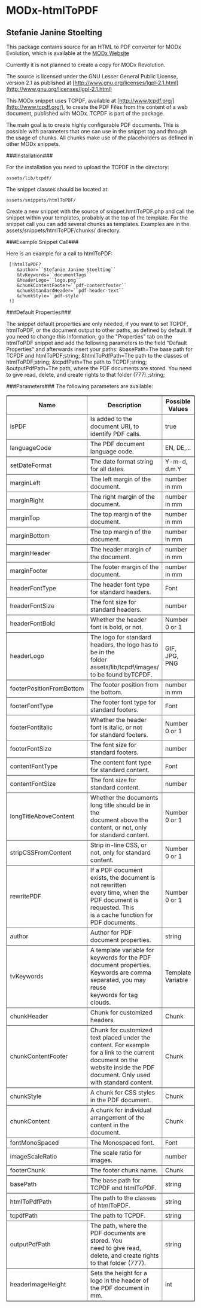 MODx-htmlToPDF
==============

Stefanie Janine Stoelting
-------------------------

This package contains source for an HTML to PDF converter for MODx Evolution, which is available at
the [MODx Website](http://modx.com/evolution/download/)

Currently it is not planned to create a copy for MODx Revolution.

The source is licensed under the GNU Lesser General Public License, version 2.1
as published at [http://www.gnu.org/licenses/lgpl-2.1.html](http://www.gnu.org/licenses/lgpl-2.1.html)

This MODx snippet uses TCPDF, available at [http://www.tcpdf.org/](http://www.tcpdf.org/), to create the
PDF Files from the content of a web document, published with MODx. TCPDF is
part of the package.

The main goal is to create highly configurable PDF documents. This is possible
with parameters that one can use in the snippet tag and through the usage of chunks.
All chunks make use of the placeholders as defined in other MODx snippets.

###Installation###

For the installation you need to upload the TCPDF in the directory:  

    assets/lib/tcpdf/  

The snippet classes should be located at:  

    assets/snippets/htmlToPDF/  

Create a new snippet with the source of snippet.hmtlToPDF.php and call the
snippet within your templates, probably at the top of the template.
For the snippet call you can add several chunks as templates. Examples are in
the assets/snippets/htmlToPDF/chunks/ directory.

###Example Snippet Call###

Here is an example for a call to htmlToPDF:

     [!htmlToPDF?  
        &author=``Stefanie Janine Stoelting``  
        &tvKeywords=``documentTags``  
        &headerLogo=``logo.png``  
        &chunkContentFooter=``pdf-contentfooter``  
        &chunkStandardHeader=``pdf-header-text``  
        &chunkStyle=``pdf-style``  
     !]  

###Default Properties###

The snippet default properties are only needed, if you want to set TCPDF,
htmlToPDF, or the document output to other paths, as defined by default.
If you need to change this information, go the "Properties" tab on the
htmlToPDF snippet and add the following parameters to the field
"Default Properties" and afterwards insert your paths:
&basePath=The base path for TCPDF and htmlToPDF;string; &htmlToPdfPath=The path to the classes of htmlToPDF;string; &tcpdfPath=The path to TCPDF;string; &outputPdfPath=The path, where the PDF documents are stored. You need to give read, delete, and create rights to that folder (777).;string;

###Parameters###
The following parameters are available:
<table border="1" cellpadding="6">
<tr><th>Name</th><th>Description</th><th>Possible Values</th><th>Default</th></tr>

<tr><td>isPDF</td><td>Is added to the document URI, to identify PDF calls.</td><td>true</td><td></td></tr>

<tr><td>languageCode</td><td>The PDF document language code.</td><td>EN, DE,...</td><td>EN</td></tr>

<tr><td>setDateFormat</td><td>The date format string for all dates.</td><td>Y-m-d, d.m.Y</td><td>Y-m-d</td></tr>

<tr><td>marginLeft</td><td>The left margin of the document.</td><td>number in mm</td><td>10</td></tr>

<tr><td>marginRight</td><td>The right margin of the document.</td><td>number in mm</td><td>10</td></tr>

<tr><td>marginTop</td><td>The top margin of the document.</td><td>number in mm</td><td>30</td></tr>

<tr><td>marginBottom</td><td>The top margin of the document.</td><td>number in mm</td><td>25</td></tr>

<tr><td>marginHeader</td><td>The header margin of the document.</td><td>number in mm</td><td>5</td></tr>

<tr><td>marginFooter</td><td>The footer margin of the document.</td><td>number in mm</td><td>10</td></tr>

<tr><td>headerFontType</td><td>The header font type for standard headers.</td><td>Font</td><td>helvetica</td></tr>

<tr><td>headerFontSize</td><td>The font size for standard headers.</td><td>number</td><td>16</td></tr>

<tr><td>headerFontBold</td><td>Whether the header font is bold, or not.</td><td>Number 0 or 1</td><td>1</td></tr>

<tr><td>headerLogo</td><td>The logo for standard headers, the logo has to be in the<br /> folder assets/lib/tcpdf/images/ to be found byTCPDF.</td><td>GIF, JPG, PNG</td><td></td></tr>

<tr><td>footerPositionFromBottom</td><td>The footer position from the bottom.</td><td>number in mm</td><td>15</td></tr>

<tr><td>footerFontType</td><td>The footer font type for standard footers.</td><td>Font</td><td>helvetica</td></tr>

<tr><td>footerFontItalic</td><td>Whether the header font is italic, or not<br /> for standard footers.</td><td>Number 0 or 1</td><td>1</td></tr>

<tr><td>footerFontSize</td><td>The font size for standard footers.</td><td>number</td><td>8</td></tr>

<tr><td>contentFontType</td><td>The content font type for standard content.</td><td>Font</td><td>times</td></tr>

<tr><td>contentFontSize</td><td>The font size for standard content.</td><td>number</td><td>10</td></tr>

<tr><td>longTitleAboveContent</td><td>Whether the documents long title should be in the <br />document above the content, or not, only<br /> for standard content.</td><td>Number 0 or 1</td><td>1</td></tr>

<tr><td>stripCSSFromContent</td><td>Strip in-line CSS, or not, only for standard content.</td><td>Number 0 or 1</td><td>1</td></tr>

<tr><td>rewritePDF</td><td>If a PDF document exists, the document is not rewritten <br />every time, when the PDF document is requested. This <br />is a cache function for PDF documents.</td><td>Number 0 or 1</td><td>1</td></tr>

<tr><td>author</td><td>Author for PDF document properties.</td><td>string</td><td></td></tr>

<tr><td>tvKeywords</td><td>A template variable for keywords for the PDF document properties. <br />Keywords are comma separated, you may reuse <br />keywords for tag clouds.</td><td>Template Variable</td><td></td></tr>

<tr><td>chunkHeader</td><td>Chunk for customized headers</td><td>Chunk</td><td></td></tr>

<tr><td>chunkContentFooter</td><td>Chunk for customized text placed under the content. For example <br /> for a link to the current document on the website inside the PDF <br /> document. Only used with standard content.</td><td>Chunk</td><td></td></tr>

<tr><td>chunkStyle</td><td>A chunk for CSS styles in the PDF document.</td><td>Chunk</td><td></td></tr>

<tr><td>chunkContent</td><td>A chunk for individual arrangement of the <br />content in the document.</td><td>Chunk</td><td></td></tr>

<tr><td>fontMonoSpaced</td><td>The Monospaced font.</td><td>Font</td><td>courier</td></tr>

<tr><td>imageScaleRatio</td><td>The scale ratio for images.</td><td>number</td><td>1.25</td></tr>

<tr><td>footerChunk</td><td>The footer chunk name.</td><td>Chunk</td><td>Page %1s / %2s</td></tr>

<tr><td>basePath</td><td>The base path for TCPDF and htmlToPDF.</td><td>string</td><td>MODX_BASE_PATH</td></tr>

<tr><td>htmlToPdfPath</td><td>The path to the classes of htmlToPDF.</td><td>string</td><td>assets/snippets/htmlToPDF/|</td></tr>

<tr><td>tcpdfPath</td><td>The path to TCPDF.</td><td>string</td><td>assets/lib/tcpdf/</td></tr>

<tr><td>outputPdfPath</td><td>The path, where the PDF documents are stored. You <br />need to give read, delete, and create rights to that folder (777).</td><td>string</td><td>assets/pdf/</td></tr>

<tr><td>headerImageHeight</td><td>Sets the height for a logo in the header of the PDF document in mm.</td><td>int</td><td>20</td></tr>

</table>